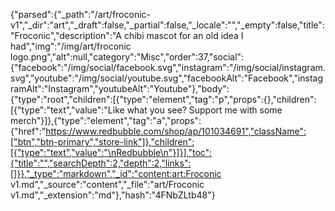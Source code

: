 {"parsed":{"_path":"/art/froconic-v1","_dir":"art","_draft":false,"_partial":false,"_locale":"","_empty":false,"title":"Froconic","description":"A chibi mascot for an old idea I had","img":"/img/art/froconic logo.png","alt":null,"category":"Misc","order":37,"social":{"facebook":"/img/social/facebook.svg","instagram":"/img/social/instagram.svg","youtube":"/img/social/youtube.svg","facebookAlt":"Facebook","instagramAlt":"Instagram","youtubeAlt":"Youtube"},"body":{"type":"root","children":[{"type":"element","tag":"p","props":{},"children":[{"type":"text","value":"Like what you see? Support me with some merch"}]},{"type":"element","tag":"a","props":{"href":"https://www.redbubble.com/shop/ap/101034691","className":["btn","btn-primary","store-link"]},"children":[{"type":"text","value":"\nRedbubble\n"}]}],"toc":{"title":"","searchDepth":2,"depth":2,"links":[]}},"_type":"markdown","_id":"content:art:Froconic v1.md","_source":"content","_file":"art/Froconic v1.md","_extension":"md"},"hash":"4FNbZLtb48"}
